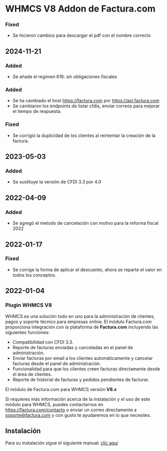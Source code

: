 # WHMCS V8 Addon de Factura.com

### Fixed
- Se hicieron cambios para descargar el pdf con el nombre correcto
## 2024-11-21

### Added
- Se añade el regimen 616: sin obligaciones fiscales
### Added
- Se ha cambiado el host https://factura.com por https://api.factura.com
- Se cambiaron los endpoints de listar cfdis, enviar correos para mejorar el tiempo de respuesta.
### Fixed
- Se corrigió la duplicidad de los clientes al reintentar la creación de la factura. 
## 2023-05-03

### Added
- Se sustituye la versión de CFDI 3.3 por 4.0
## 2022-04-09

### Added
- Se agregó el metodo de cancelación con motivo para la reforma físcal 2022
## 2022-01-17

### Fixed
- Se corrige la forma de aplicar el descuento, ahora se reparte el valor en todos los conceptos.
## 2022-01-04

### Plugin WHMCS V8

WHMCS es una solución todo en uno para la administración de clientes, pagos y soporte técnico para empresas
online.
El módulo Factura.com proporciona integración con la plataforma de **Factura.com** incluyendo las siguientes
funciones:
- Compatibilidad con CFDI 3.3.
- Reporte de facturas enviadas y canceladas en el panel de administración.
- Enviar facturas por email a los clientes automáticamente y cancelar facturas desde el panel de
administración.
- Funcionalidad para que los clientes creen facturas directamente desde el área de clientes.
- Reporte de historial de facturas y pedidos pendientes de facturar.

El módulo de Factura.com para WHMCS versión **V8.x**

Si requieres más información acerca de la instalación y el uso de este módulo para WHMCS, puedes contactarnos en https://factura.com/contacto o enviar un correo directamente a soporte@factura.com y con gusto te ayudaremos en lo que necesites.

## Instalación
Para su instalación sigue el siguiente manual: [clic aquí](https://facturacom.kayako.com/article/77-instalacion-de-plugin-de-factura-com-para-whmcs)

